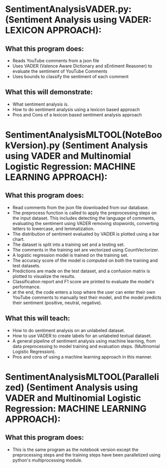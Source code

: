 # SentimentAnalysisVADER.py: (Sentiment Analysis using VADER: LEXICON APPROACH):

## What this program does:
  * Reads YouTube comments from a json file
  * Uses VADER (Valence Aware Dictionary and sEntiment Reasoner) to evaluate the sentiment of YouTube Comments
  * Uses bounds to classify the sentiment of each comment
  
## What this will demonstrate:
  * What sentiment analysis is.
  * How to do sentiment analysis using a lexicon based approach
  * Pros and Cons of a lexicon based sentiment analysis approach

# SentimentAnalysisMLTOOL(NoteBookVersion).py (Sentiment Analysis using VADER and Multinomial Logistic Regression: MACHINE LEARNING APPROACH):

## What this program does:
* Read comments from the json file downloaded from our database.
* The preprocess function is called to apply the preprocessing steps on the input dataset. This includes detecting the language of comments, evaluating the sentiment using VADER  removing stopwords, converting letters to lowercase, and lemmatization.
* The distribution of sentiment evaluated by VADER is plotted using a bar chart.
* The dataset is split into a training set and a testing set.
* The comments in the training set are vectorized using CountVectorizer.
* A logistic regression model is trained on the training set.
* The accuracy score of the model is computed on both the training and test datasets.
* Predictions are made on the test dataset, and a confusion matrix is plotted to visualize the results.
* Classification report and F1 score are printed to evaluate the model's performance.
* at the end, the code enters a loop where the user can enter their own YouTube comments to manually test their model, and the model predicts their sentiment (positive, neutral, negative).

## What this will teach:
  * How to do sentiment analysis on an unlabeled dataset.
  * How to use VADER to create labels for an unlabeled textual dataset.
  * A general pipeline of sentiment analysis using machine learning, from data preprocessing to model training and evaluation steps. (Multinomial Logistic Regression).
  * Pros and cons of using a machine learning approach in this manner.


# SentimentAnalysisMLTOOL(Parallelized) (Sentiment Analysis using VADER and Multinomial Logistic Regression: MACHINE LEARNING APPROACH):

## What this program does:
* This is the same program as the notebook version except the preprocessing steps and the training steps have been parallelized using python's multiprocessing module.
